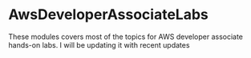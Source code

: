 # AwsDeveloperAssociateLabs
These modules covers most of the topics for AWS developer associate hands-on labs. I will be updating it with recent updates